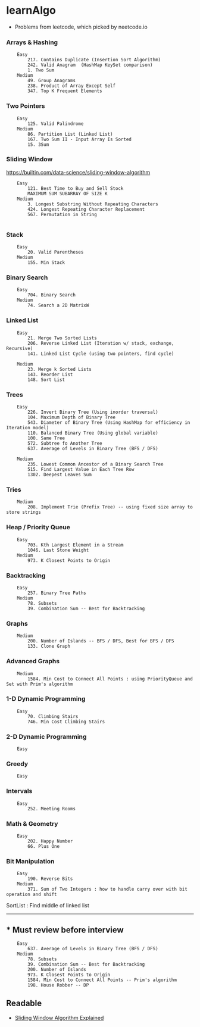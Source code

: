 # learnAlgo
- Problems from leetcode, which picked by neetcode.io

### Arrays & Hashing
```
    Easy
        217. Contains Duplicate (Insertion Sort Algorithm)
        242. Valid Anagram  (HashMap KeySet comparison)
        1. Two Sum
    Medium
        49. Group Anagrams
        238. Product of Array Except Self
        347. Top K Frequent Elements
``` 

### Two Pointers
```
    Easy
        125. Valid Palindrome
    Medium
        86. Partition List (Linked List)
        167. Two Sum II - Input Array Is Sorted
        15. 3Sum
```

### Sliding Window
https://builtin.com/data-science/sliding-window-algorithm
```
    Easy
        121. Best Time to Buy and Sell Stock
        MAXIMUM SUM SUBARRAY OF SIZE K
    Medium
        3. Longest Substring Without Repeating Characters
        424. Longest Repeating Character Replacement
        567. Permutation in String
        
```

### Stack
```
    Easy
        20. Valid Parentheses
    Medium
        155. Min Stack
```

### Binary Search
```
    Easy
        704. Binary Search
    Medium
        74. Search a 2D MatrixW
```

### Linked List
```
    Easy
        21. Merge Two Sorted Lists
        206. Reverse Linked List (Iteration w/ stack, exchange, Recursive)
        141. Linked List Cycle (using two pointers, find cycle)
    
    Medium
        23. Merge k Sorted Lists
        143. Reorder List
        148. Sort List
```

### Trees
```
    Easy
        226. Invert Binary Tree (Using inorder traversal)
        104. Maximum Depth of Binary Tree
        543. Diameter of Binary Tree (Using HashMap for efficiency in Iteration model)
        110. Balanced Binary Tree (Using global variable)
        100. Same Tree
        572. Subtree fo Another Tree
        637. Average of Levels in Binary Tree (BFS / DFS)
        
    Medium
        235. Lowest Common Ancestor of a Binary Search Tree
        515. Find Largest Value in Each Tree Row
        1302. Deepest Leaves Sum
```

### Tries
```
    Medium
        208. Implement Trie (Prefix Tree) -- using fixed size array to store strings

```

### Heap / Priority Queue
```
    Easy
        703. Kth Largest Element in a Stream
        1046. Last Stone Weight
    Medium
        973. K Closest Points to Origin
```

### Backtracking
```
    Easy
        257. Binary Tree Paths
    Medium
        78. Subsets
        39. Combination Sum -- Best for Backtracking
```

### Graphs
```
    Medium
        200. Number of Islands -- BFS / DFS, Best for BFS / DFS
        133. Clone Graph
```

### Advanced Graphs
```
    Medium
        1584. Min Cost to Connect All Points : using PriorityQueue and Set with Prim's algorithm

```

### 1-D Dynamic Programming
```
    Easy
        70. Climbing Stairs
        746. Min Cost Climbing Stairs
```

### 2-D Dynamic Programming
```
    Easy
```

### Greedy
```
    Easy
```

### Intervals
```
    Easy
        252. Meeting Rooms
```

### Math & Geometry
```
    Easy
        202. Happy Number
        66. Plus One
```

### Bit Manipulation
```
    Easy
        190. Reverse Bits
    Medium
        371. Sum of Two Integers : how to handle carry over with bit operation and shift
```



SortList : Find middle of linked list


<HR>

## * Must review before interview
```
    Easy
        637. Average of Levels in Binary Tree (BFS / DFS)
    Medium
        78. Subsets
        39. Combination Sum -- Best for Backtracking
        200. Number of Islands
        973. K Closest Points to Origin
        1584. Min Cost to Connect All Points -- Prim's algorithm
        198. House Robber -- DP
```

## Readable
- [Sliding Window Algorithm Explained](https://builtin.com/data-science/sliding-window-algorithm)
